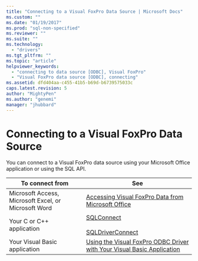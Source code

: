 ```yaml
---
title: "Connecting to a Visual FoxPro Data Source | Microsoft Docs"
ms.custom: ""
ms.date: "01/19/2017"
ms.prod: "sql-non-specified"
ms.reviewer: ""
ms.suite: ""
ms.technology: 
  - "drivers"
ms.tgt_pltfrm: ""
ms.topic: "article"
helpviewer_keywords: 
  - "connecting to data source [ODBC], Visual FoxPro"
  - "Visual FoxPro data source [ODBC], connecting"
ms.assetid: dfd404aa-c455-41b5-b69d-b6739575033c
caps.latest.revision: 5
author: "MightyPen"
ms.author: "genemi"
manager: "jhubbard"
---
```

# Connecting to a Visual FoxPro Data Source
You can connect to a Visual FoxPro data source using your Microsoft Office application or using the SQL API.  
  
|To connect from|See|  
|---------------------|---------|  
|Microsoft Access, Microsoft Excel, or Microsoft Word|[Accessing Visual FoxPro Data from Microsoft Office](../../odbc/microsoft/accessing-visual-foxpro-data-from-microsoft-office.md)|  
|Your C or C++ application|[SQLConnect](../../odbc/microsoft/sqlconnect-visual-foxpro-odbc-driver.md)<br /><br /> [SQLDriverConnect](../../odbc/microsoft/sqldriverconnect-visual-foxpro-odbc-driver.md)|  
|Your Visual Basic application|[Using the Visual FoxPro ODBC Driver with Your Visual Basic Application](../../odbc/microsoft/using-the-vfp-foxpro-odbc-driver-with-your-visual-basic-application.md)|